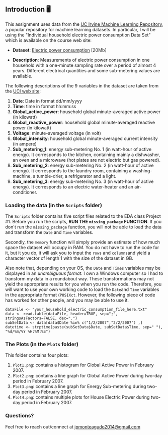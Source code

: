 ## Introduction :desktop_computer:

This assignment uses data from
the <a href="http://archive.ics.uci.edu/ml/">UC Irvine Machine
Learning Repository</a>, a popular repository for machine learning
datasets. In particular, I will be using the "Individual household
electric power consumption Data Set" which is available on
the course web site:


* <b>Dataset</b>: <a href="https://d396qusza40orc.cloudfront.net/exdata%2Fdata%2Fhousehold_power_consumption.zip">Electric power consumption</a> [20Mb]

* <b>Description</b>: Measurements of electric power consumption in
one household with a one-minute sampling rate over a period of almost
4 years. Different electrical quantities and some sub-metering values
are available.


The following descriptions of the 9 variables in the dataset are taken
from
the <a href="https://archive.ics.uci.edu/ml/datasets/Individual+household+electric+power+consumption">UCI
web site</a>:

<ol>
<li><b>Date</b>: Date in format dd/mm/yyyy </li>
<li><b>Time</b>: time in format hh:mm:ss </li>
<li><b>Global_active_power</b>: household global minute-averaged active power (in kilowatt) </li>
<li><b>Global_reactive_power</b>: household global minute-averaged reactive power (in kilowatt) </li>
<li><b>Voltage</b>: minute-averaged voltage (in volt) </li>
<li><b>Global_intensity</b>: household global minute-averaged current intensity (in ampere) </li>
<li><b>Sub_metering_1</b>: energy sub-metering No. 1 (in watt-hour of active energy). It corresponds to the kitchen, containing mainly a dishwasher, an oven and a microwave (hot plates are not electric but gas powered). </li>
<li><b>Sub_metering_2</b>: energy sub-metering No. 2 (in watt-hour of active energy). It corresponds to the laundry room, containing a washing-machine, a tumble-drier, a refrigerator and a light. </li>
<li><b>Sub_metering_3</b>: energy sub-metering No. 3 (in watt-hour of active energy). It corresponds to an electric water-heater and an air-conditioner.</li>
</ol>

### Loading the data (in the `Scripts` folder)  

The `Scripts` folder contains five script files related to the EDA class Project #1. Before you run the scripts, **RUN THE `missing_package` FUNCTION**. If you don't run the `missing_package` function, you will not be able to load the data and transform the `Date` and `Time` variables. 

Secondly, the `memory` function will simply provide an estimate of how much space the dataset will occupy in RAM. You do not have to run the code for it, but it you do, it will ask you to input the `rows` and `columns`and yield a character vector of length 1 with the size of the dataset in GB. 

Also note that, depending on your OS, the `Date` and `Times` variables may be displayed in an *unambiguous format*. I own a Windows computer so I had to transform my data in a roundabout way. These transformations may not yield the appropriate results for you when you run the code. Therefore, you will want to use your own working code to load the `Date`and `Time` variables in the appropriate format (`POSIXct`. However, the following piece of code has worked for other people, and you may be able to use it.   

```{r eval=FALSE}
dataFile <- "your_household_electric_consumption_file_here.txt"
data <- read.table(dataFile, header=TRUE, sep=";", stringsAsFactors=FALSE, dec=".")
subSetData <- data[data$Date %in% c("1/2/2007","2/2/2007") ,]
datetime <- strptime(paste(subSetData$Date, subSetData$Time, sep=" "), "%d/%m/%Y %H:%M:%S")
```



### The Plots (in the `Plots` folder)  


This folder contains four plots:  

1. `Plot1.png`: contains a histogram for Global Active Power in February 2007.  
2. `Plot2.png`: contains a line graph for Global Active Power during two-day period in February 2007.  
3. `Plot3.png`: contains a line graph for Energy Sub-metering during two-day period in February 2007.  
4. `Plot4.png`: contains multiple plots for House Electric Power during two-day period in February 2007.  


### Questions?

Feel free to reach out/connect at jpmonteagudo2014@gmail.com




